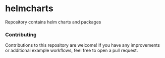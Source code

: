 # helmcharts
Repository contains helm charts and packages 



### Contributing
Contributions to this repository are welcome! If you have any improvements or additional example workflows, feel free to open a pull request.